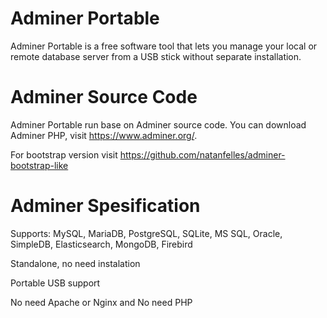 # Adminer Portable
Adminer Portable  is a free software tool that lets you manage your local or remote database server from a USB stick without separate installation.

# Adminer Source Code
Adminer Portable run base on Adminer source code. You can download Adminer PHP, visit https://www.adminer.org/.

For bootstrap version visit https://github.com/natanfelles/adminer-bootstrap-like

# Adminer Spesification
Supports: MySQL, MariaDB, PostgreSQL, SQLite, MS SQL, Oracle, SimpleDB, Elasticsearch, MongoDB, Firebird

Standalone, no need instalation

Portable USB support

No need Apache or Nginx and No need PHP
